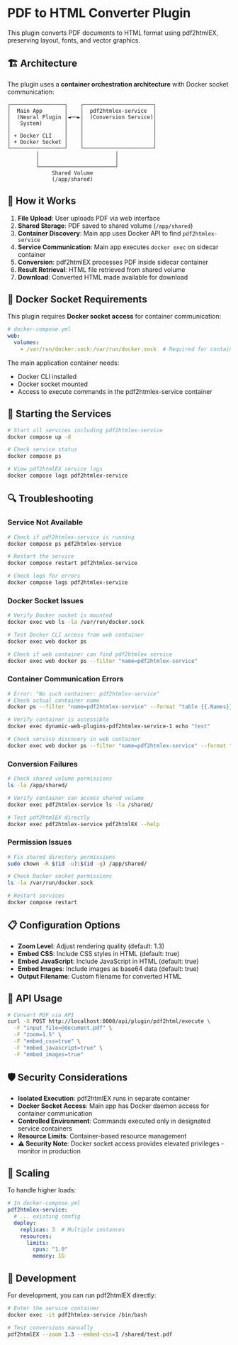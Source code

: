 # PDF to HTML Converter Plugin

This plugin converts PDF documents to HTML format using pdf2htmlEX, preserving layout, fonts, and vector graphics.

## 🏗️ Architecture

The plugin uses a **container orchestration architecture** with Docker socket communication:

```
┌─────────────────┐    ┌──────────────────────┐
│  Main App       │    │  pdf2htmlex-service  │
│  (Neural Plugin │◄──►│  (Conversion Service)│
│   System)       │    │                      │
│                 │    │                      │
│ + Docker CLI    │    │                      │
│ + Docker Socket │    │                      │
└─────────────────┘    └──────────────────────┘
         │                        │
         │                        │
         └────────────────────────┘
              Shared Volume
              (/app/shared)
```

## 🔧 How it Works

1. **File Upload**: User uploads PDF via web interface
2. **Shared Storage**: PDF saved to shared volume (`/app/shared`)
3. **Container Discovery**: Main app uses Docker API to find `pdf2htmlex-service`
4. **Service Communication**: Main app executes `docker exec` on sidecar container
5. **Conversion**: pdf2htmlEX processes PDF inside sidecar container
6. **Result Retrieval**: HTML file retrieved from shared volume
7. **Download**: Converted HTML made available for download

## 🐳 Docker Socket Requirements

This plugin requires **Docker socket access** for container communication:

```yaml
# docker-compose.yml
web:
  volumes:
    - /var/run/docker.sock:/var/run/docker.sock  # Required for container communication
```

The main application container needs:
- Docker CLI installed
- Docker socket mounted
- Access to execute commands in the pdf2htmlex-service container

## 🚀 Starting the Services

```bash
# Start all services including pdf2htmlex-service
docker compose up -d

# Check service status
docker compose ps

# View pdf2htmlEX service logs
docker compose logs pdf2htmlex-service
```

## 🔍 Troubleshooting

### Service Not Available
```bash
# Check if pdf2htmlex-service is running
docker compose ps pdf2htmlex-service

# Restart the service
docker compose restart pdf2htmlex-service

# Check logs for errors
docker compose logs pdf2htmlex-service
```

### Docker Socket Issues
```bash
# Verify Docker socket is mounted
docker exec web ls -la /var/run/docker.sock

# Test Docker CLI access from web container
docker exec web docker ps

# Check if web container can find pdf2htmlex service
docker exec web docker ps --filter "name=pdf2htmlex-service"
```

### Container Communication Errors
```bash
# Error: "No such container: pdf2htmlex-service"
# Check actual container name
docker ps --filter "name=pdf2htmlex-service" --format "table {{.Names}}"

# Verify container is accessible
docker exec dynamic-web-plugins-pdf2htmlex-service-1 echo "test"

# Check service discovery in web container
docker exec web docker ps --filter "name=pdf2htmlex-service" --format "{{.Names}}"
```

### Conversion Failures
```bash
# Check shared volume permissions
ls -la /app/shared/

# Verify container can access shared volume
docker exec pdf2htmlex-service ls -la /shared/

# Test pdf2htmlEX directly
docker exec pdf2htmlex-service pdf2htmlEX --help
```

### Permission Issues
```bash
# Fix shared directory permissions
sudo chown -R $(id -u):$(id -g) /app/shared/

# Check Docker socket permissions
ls -la /var/run/docker.sock

# Restart services
docker compose restart
```

## 📋 Configuration Options

- **Zoom Level**: Adjust rendering quality (default: 1.3)
- **Embed CSS**: Include CSS styles in HTML (default: true)
- **Embed JavaScript**: Include JavaScript in HTML (default: true)  
- **Embed Images**: Include images as base64 data (default: true)
- **Output Filename**: Custom filename for converted HTML

## 🔗 API Usage

```bash
# Convert PDF via API
curl -X POST http://localhost:8000/api/plugin/pdf2html/execute \
  -F "input_file=@document.pdf" \
  -F "zoom=1.5" \
  -F "embed_css=true" \
  -F "embed_javascript=true" \
  -F "embed_images=true"
```

## 🛡️ Security Considerations

- **Isolated Execution**: pdf2htmlEX runs in separate container
- **Docker Socket Access**: Main app has Docker daemon access for container communication
- **Controlled Environment**: Commands executed only in designated service containers
- **Resource Limits**: Container-based resource management
- **⚠️ Security Note**: Docker socket access provides elevated privileges - monitor in production

## 🔄 Scaling

To handle higher loads:

```yaml
# In docker-compose.yml
pdf2htmlex-service:
  # ... existing config
  deploy:
    replicas: 3  # Multiple instances
    resources:
      limits:
        cpus: "1.0"
        memory: 1G
```

## 📝 Development

For development, you can run pdf2htmlEX directly:

```bash
# Enter the service container
docker exec -it pdf2htmlex-service /bin/bash

# Test conversions manually
pdf2htmlEX --zoom 1.3 --embed-css=1 /shared/test.pdf
``` 